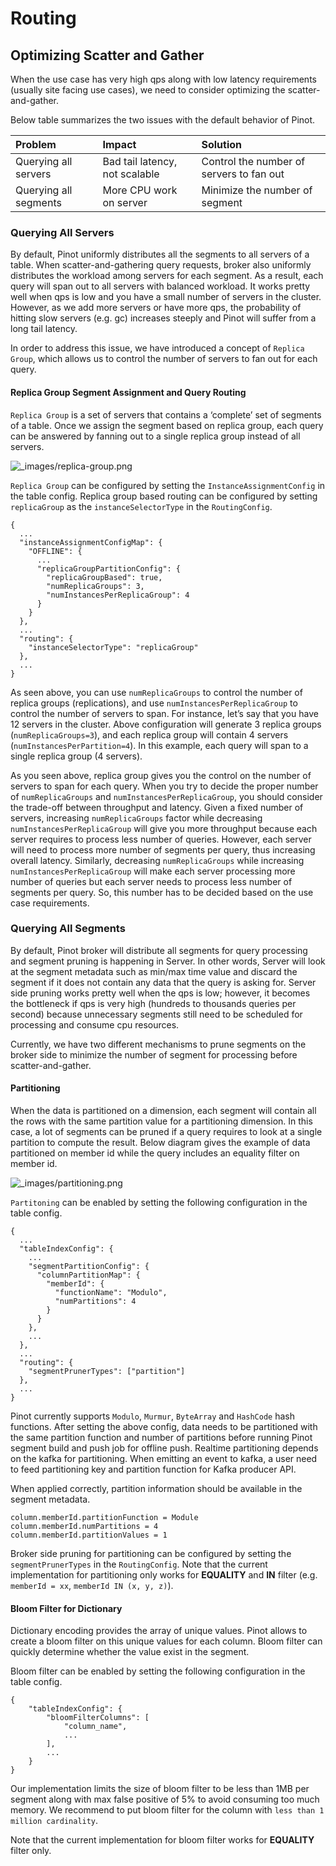 # Routing

## Optimizing Scatter and Gather

When the use case has very high qps along with low latency requirements \(usually site facing use cases\), we need to consider optimizing the scatter-and-gather.

Below table summarizes the two issues with the default behavior of Pinot.

| Problem | Impact | Solution |
| :--- | :--- | :--- |
| Querying all servers | Bad tail latency, not scalable | Control the number of servers to fan out |
| Querying all segments | More CPU work on server | Minimize the number of segment |

### Querying All Servers

By default, Pinot uniformly distributes all the segments to all servers of a table. When scatter-and-gathering query requests, broker also uniformly distributes the workload among servers for each segment. As a result, each query will span out to all servers with balanced workload. It works pretty well when qps is low and you have a small number of servers in the cluster. However, as we add more servers or have more qps, the probability of hitting slow servers \(e.g. gc\) increases steeply and Pinot will suffer from a long tail latency.

In order to address this issue, we have introduced a concept of `Replica Group`, which allows us to control the number of servers to fan out for each query.

#### Replica Group Segment Assignment and Query Routing

`Replica Group` is a set of servers that contains a ‘complete’ set of segments of a table. Once we assign the segment based on replica group, each query can be answered by fanning out to a single replica group instead of all servers.

![\_images/replica-group.png](https://pinot.readthedocs.io/en/latest/_images/replica-group.png)

`Replica Group` can be configured by setting the `InstanceAssignmentConfig` in the table config. Replica group based routing can be configured by setting `replicaGroup` as the `instanceSelectorType` in the `RoutingConfig`.

```text
{
  ...
  "instanceAssignmentConfigMap": {
    "OFFLINE": {
      ...
      "replicaGroupPartitionConfig": {
        "replicaGroupBased": true,
        "numReplicaGroups": 3,
        "numInstancesPerReplicaGroup": 4
      }
    }
  },
  ...
  "routing": {
    "instanceSelectorType": "replicaGroup"
  },
  ...
}
```

As seen above, you can use `numReplicaGroups` to control the number of replica groups \(replications\), and use `numInstancesPerReplicaGroup` to control the number of servers to span. For instance, let’s say that you have 12 servers in the cluster. Above configuration will generate 3 replica groups \(`numReplicaGroups=3`\), and each replica group will contain 4 servers \(`numInstancesPerPartition=4`\). In this example, each query will span to a single replica group \(4 servers\).

As you seen above, replica group gives you the control on the number of servers to span for each query. When you try to decide the proper number of `numReplicaGroups` and `numInstancesPerReplicaGroup`, you should consider the trade-off between throughput and latency. Given a fixed number of servers, increasing `numReplicaGroups` factor while decreasing `numInstancesPerReplicaGroup` will give you more throughput because each server requires to process less number of queries. However, each server will need to process more number of segments per query, thus increasing overall latency. Similarly, decreasing `numReplicaGroups` while increasing `numInstancesPerReplicaGroup` will make each server processing more number of queries but each server needs to process less number of segments per query. So, this number has to be decided based on the use case requirements.

### Querying All Segments

By default, Pinot broker will distribute all segments for query processing and segment pruning is happening in Server. In other words, Server will look at the segment metadata such as min/max time value and discard the segment if it does not contain any data that the query is asking for. Server side pruning works pretty well when the qps is low; however, it becomes the bottleneck if qps is very high \(hundreds to thousands queries per second\) because unnecessary segments still need to be scheduled for processing and consume cpu resources.

Currently, we have two different mechanisms to prune segments on the broker side to minimize the number of segment for processing before scatter-and-gather.

#### Partitioning

When the data is partitioned on a dimension, each segment will contain all the rows with the same partition value for a partitioning dimension. In this case, a lot of segments can be pruned if a query requires to look at a single partition to compute the result. Below diagram gives the example of data partitioned on member id while the query includes an equality filter on member id.

![\_images/partitioning.png](https://pinot.readthedocs.io/en/latest/_images/partitioning.png)

`Partitoning` can be enabled by setting the following configuration in the table config.

```text
{
  ...
  "tableIndexConfig": {
    ...
    "segmentPartitionConfig": {
      "columnPartitionMap": {
        "memberId": {
          "functionName": "Modulo",
          "numPartitions": 4
        }
      }
    },
    ...
  },
  ...
  "routing": {
    "segmentPrunerTypes": ["partition"]
  },
  ...
}
```

Pinot currently supports `Modulo`, `Murmur`, `ByteArray` and `HashCode` hash functions. After setting the above config, data needs to be partitioned with the same partition function and number of partitions before running Pinot segment build and push job for offline push. Realtime partitioning depends on the kafka for partitioning. When emitting an event to kafka, a user need to feed partitioning key and partition function for Kafka producer API.

When applied correctly, partition information should be available in the segment metadata.

```text
column.memberId.partitionFunction = Module
column.memberId.numPartitions = 4
column.memberId.partitionValues = 1
```

Broker side pruning for partitioning can be configured by setting the `segmentPrunerTypes` in the `RoutingConfig`. Note that the current implementation for partitioning only works for **EQUALITY** and **IN** filter \(e.g. `memberId = xx`, `memberId IN (x, y, z)`\).

#### Bloom Filter for Dictionary

Dictionary encoding provides the array of unique values. Pinot allows to create a bloom filter on this unique values for each column. Bloom filter can quickly determine whether the value exist in the segment.

Bloom filter can be enabled by setting the following configuration in the table config.

```text
{
    "tableIndexConfig": {
        "bloomFilterColumns": [
            "column_name",
            ...
        ],
        ...
    }
}
```

Our implementation limits the size of bloom filter to be less than 1MB per segment along with max false positive of 5% to avoid consuming too much memory. We recommend to put bloom filter for the column with `less than 1 million cardinality`.

Note that the current implementation for bloom filter works for **EQUALITY** filter only.

